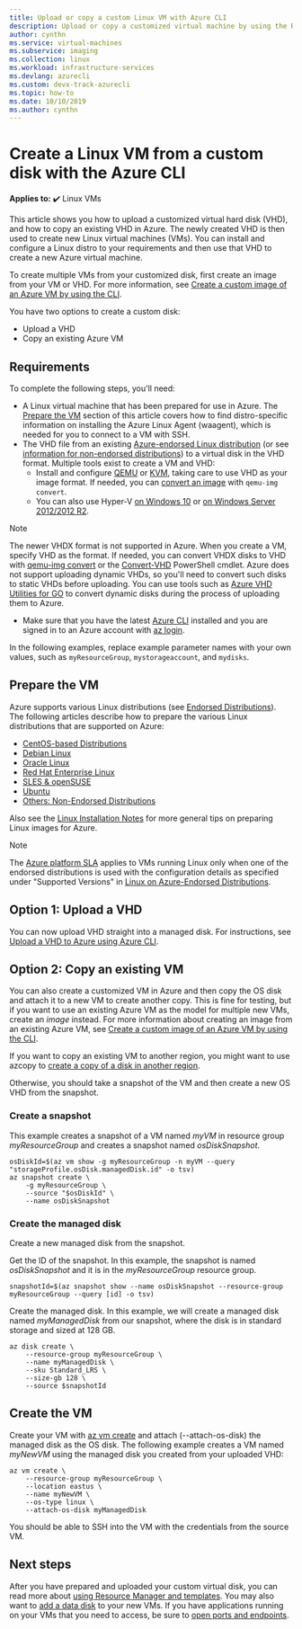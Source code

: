 ```yaml
---
title: Upload or copy a custom Linux VM with Azure CLI 
description: Upload or copy a customized virtual machine by using the Resource Manager deployment model and the Azure CLI
author: cynthn
ms.service: virtual-machines
ms.subservice: imaging
ms.collection: linux
ms.workload: infrastructure-services
ms.devlang: azurecli
ms.custom: devx-track-azurecli
ms.topic: how-to
ms.date: 10/10/2019
ms.author: cynthn
---
```

# Create a Linux VM from a custom disk with the Azure CLI

**Applies to:** :heavy_check_mark: Linux VMs 

<!-- rename to create-vm-specialized -->

This article shows you how to upload a customized virtual hard disk (VHD), and how to copy an existing VHD in Azure. The newly created VHD is then used to create new Linux virtual machines (VMs). You can install and configure a Linux distro to your requirements and then use that VHD to create a new Azure virtual machine.

To create multiple VMs from your customized disk, first create an image from your VM or VHD. For more information, see [Create a custom image of an Azure VM by using the CLI](tutorial-custom-images.md).

You have two options to create a custom disk:
* Upload a VHD
* Copy an existing Azure VM


## Requirements
To complete the following steps, you'll need:

- A Linux virtual machine that has been prepared for use in Azure. The [Prepare the VM](#prepare-the-vm) section of this article covers how to find distro-specific information on installing the Azure Linux Agent (waagent), which is needed for you to connect to a VM with SSH.
- The VHD file from an existing [Azure-endorsed Linux distribution](endorsed-distros.md) (or see [information for non-endorsed distributions](create-upload-generic.md)) to a virtual disk in the VHD format. Multiple tools exist to create a VM and VHD:
  - Install and configure [QEMU](https://en.wikibooks.org/wiki/QEMU/Installing_QEMU) or [KVM](https://www.linux-kvm.org/page/RunningKVM), taking care to use VHD as your image format. If needed, you can [convert an image](https://en.wikibooks.org/wiki/QEMU/Images#Converting_image_formats) with `qemu-img convert`.
  - You can also use Hyper-V [on Windows 10](/virtualization/hyper-v-on-windows/quick-start/enable-hyper-v) or [on Windows Server 2012/2012 R2](/previous-versions/windows/it-pro/windows-server-2012-R2-and-2012/hh846766(v=ws.11)).

> [!NOTE]
> The newer VHDX format is not supported in Azure. When you create a VM, specify VHD as the format. If needed, you can convert VHDX disks to VHD with [qemu-img convert](https://en.wikibooks.org/wiki/QEMU/Images#Converting_image_formats) or the [Convert-VHD](/powershell/module/hyper-v/convert-vhd) PowerShell cmdlet. Azure does not support uploading dynamic VHDs, so you'll need to convert such disks to static VHDs before uploading. You can use tools such as [Azure VHD Utilities for GO](https://github.com/Microsoft/azure-vhd-utils-for-go) to convert dynamic disks during the process of uploading them to Azure.
> 
> 


- Make sure that you have the latest [Azure CLI](/cli/azure/install-az-cli2) installed and you are signed in to an Azure account with [az login](/cli/azure/reference-index#az-login).

In the following examples, replace example parameter names with your own values, such as `myResourceGroup`, `mystorageaccount`, and `mydisks`.

<a id="prepimage"> </a>

## Prepare the VM

Azure supports various Linux distributions (see [Endorsed Distributions](endorsed-distros.md)). The following articles describe how to prepare the various Linux distributions that are supported on Azure:

* [CentOS-based Distributions](create-upload-centos.md)
* [Debian Linux](debian-create-upload-vhd.md)
* [Oracle Linux](oracle-create-upload-vhd.md)
* [Red Hat Enterprise Linux](redhat-create-upload-vhd.md)
* [SLES & openSUSE](suse-create-upload-vhd.md)
* [Ubuntu](create-upload-ubuntu.md)
* [Others: Non-Endorsed Distributions](create-upload-generic.md)

Also see the [Linux Installation Notes](create-upload-generic.md#general-linux-installation-notes) for more general tips on preparing Linux images for Azure.

> [!NOTE]
> The [Azure platform SLA](https://azure.microsoft.com/support/legal/sla/virtual-machines/) applies to VMs running Linux only when one of the endorsed distributions is used with the configuration details as specified under "Supported Versions" in [Linux on Azure-Endorsed Distributions](endorsed-distros.md).
> 
> 

## Option 1: Upload a VHD

You can now upload VHD straight into a managed disk. For instructions, see [Upload a VHD to Azure using Azure CLI](disks-upload-vhd-to-managed-disk-cli.md).

## Option 2: Copy an existing VM

You can also create a customized VM in Azure and then copy the OS disk and attach it to a new VM to create another copy. This is fine for testing, but if you want to use an existing Azure VM as the model for multiple new VMs, create an *image* instead. For more information about creating an image from an existing Azure VM, see [Create a custom image of an Azure VM by using the CLI](tutorial-custom-images.md).

If you want to copy an existing VM to another region, you might want to use azcopy to [create a copy of a disk in another region](disks-upload-vhd-to-managed-disk-cli.md#copy-a-managed-disk). 

Otherwise, you should take a snapshot of the VM and then create a new OS VHD from the snapshot.

### Create a snapshot

This example creates a snapshot of a VM named *myVM* in resource group *myResourceGroup* and creates a snapshot named *osDiskSnapshot*.

```azurecli
osDiskId=$(az vm show -g myResourceGroup -n myVM --query "storageProfile.osDisk.managedDisk.id" -o tsv)
az snapshot create \
    -g myResourceGroup \
	--source "$osDiskId" \
	--name osDiskSnapshot
```
###  Create the managed disk

Create a new managed disk from the snapshot.

Get the ID of the snapshot. In this example, the snapshot is named *osDiskSnapshot* and it is in the *myResourceGroup* resource group.

```azurecli
snapshotId=$(az snapshot show --name osDiskSnapshot --resource-group myResourceGroup --query [id] -o tsv)
```

Create the managed disk. In this example, we will create a managed disk named *myManagedDisk* from our snapshot, where the disk is in standard storage and sized at 128 GB.

```azurecli
az disk create \
    --resource-group myResourceGroup \
	--name myManagedDisk \
	--sku Standard_LRS \
	--size-gb 128 \
	--source $snapshotId
```

## Create the VM

Create your VM with [az vm create](/cli/azure/vm#az-vm-create) and attach (--attach-os-disk) the managed disk as the OS disk. The following example creates a VM named *myNewVM* using the managed disk you created from your uploaded VHD:

```azurecli
az vm create \
    --resource-group myResourceGroup \
    --location eastus \
    --name myNewVM \
	--os-type linux \
    --attach-os-disk myManagedDisk
```

You should be able to SSH into the VM with the credentials from the source VM. 

## Next steps
After you have prepared and uploaded your custom virtual disk, you can read more about [using Resource Manager and templates](../../azure-resource-manager/management/overview.md). You may also want to [add a data disk](add-disk.md) to your new VMs. If you have applications running on your VMs that you need to access, be sure to [open ports and endpoints](nsg-quickstart.md).

